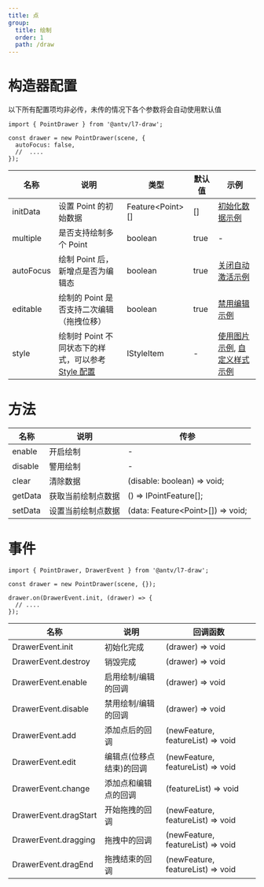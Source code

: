 ```yaml
---
title: 点
group:
  title: 绘制
  order: 1
  path: /draw
---
```


# 构造器配置

以下所有配置项均非必传，未传的情况下各个参数将会自动使用默认值

```tsx | pure
import { PointDrawer } from '@antv/l7-draw';

const drawer = new PointDrawer(scene, {
  autoFocus: false,
  //  ....
});
```

| 名称      | 说明                                                              | 类型                   | 默认值 | 示例                                                                         |
| --------- | ----------------------------------------------------------------- | ---------------------- | ------ | ---------------------------------------------------------------------------- |
| initData  | 设置 Point 的初始数据                                             | Feature&lt;Point&gt;[] | []     | [初始化数据示例](/example/point/init-data)                                   |
| multiple  | 是否支持绘制多个 Point                                            | boolean                | true   | -                                                                            |
| autoFocus | 绘制 Point 后，新增点是否为编辑态                                 | boolean                | true   | [关闭自动激活示例](/example/point/auto-focus)                                |
| editable  | 绘制的 Point 是否支持二次编辑（拖拽位移）                         | boolean                | true   | [禁用编辑示例](/example/point/editable)                                      |
| style     | 绘制时 Point 不同状态下的样式，可以参考 [Style 配置](/docs/style) | IStyleItem             | -      | [使用图片示例](/example/point/image), [自定义样式示例](/example/point/style) |

# 方法

| 名称    | 说明               | 传参                              |
| ------- | ------------------ | --------------------------------- |
| enable  | 开启绘制           | -                                 |
| disable | 警用绘制           | -                                 |
| clear   | 清除数据           | (disable: boolean) => void;       |
| getData | 获取当前绘制点数据 | () => IPointFeature[];            |
| setData | 设置当前绘制点数据 | (data: Feature&lt;Point&gt;[]) => void; |

# 事件

```tsx | pure
import { PointDrawer, DrawerEvent } from '@antv/l7-draw';

const drawer = new PointDrawer(scene, {});

drawer.on(DrawerEvent.init, (drawer) => {
  // ....
});
```

| 名称                  | 说明                     | 回调函数                          |
| --------------------- | ------------------------ | --------------------------------- |
| DrawerEvent.init      | 初始化完成               | (drawer) => void                  |
| DrawerEvent.destroy   | 销毁完成                 | (drawer) => void                  |
| DrawerEvent.enable    | 启用绘制/编辑的回调      | (drawer) => void                  |
| DrawerEvent.disable   | 禁用绘制/编辑的回调      | (drawer) => void                  |
| DrawerEvent.add       | 添加点后的回调           | (newFeature, featureList) => void |
| DrawerEvent.edit      | 编辑点(位移点结束)的回调 | (newFeature, featureList) => void |
| DrawerEvent.change    | 添加点和编辑点的回调     | (featureList) => void             |
| DrawerEvent.dragStart | 开始拖拽的回调           | (newFeature, featureList) => void |
| DrawerEvent.dragging  | 拖拽中的回调             | (newFeature, featureList) => void |
| DrawerEvent.dragEnd   | 拖拽结束的回调           | (newFeature, featureList) => void |
